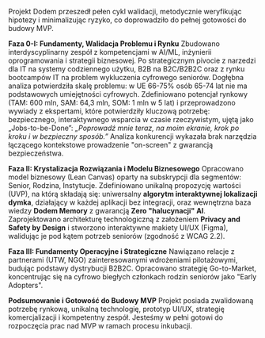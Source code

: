 Projekt Dodem przeszedł pełen cykl walidacji, metodycznie weryfikując hipotezy i minimalizując ryzyko, co doprowadziło do pełnej gotowości do budowy MVP.

**Faza 0-I: Fundamenty, Walidacja Problemu i Rynku**
Zbudowano interdyscyplinarny zespół z kompetencjami w AI/ML, inżynierii oprogramowania i strategii biznesowej. Po strategicznym pivocie z narzedzi dla IT na systemy codziennego użytku, B2B na B2C/B2B2C oraz z rynku bootcampów IT na  problem wykluczenia cyfrowego seniorów. Dogłębna analiza potwierdziła skalę problemu: w UE 66-75% osób 65-74 lat nie ma podstawowych umiejętności cyfrowych. Zdefiniowano potencjał rynkowy (TAM: 600 mln, SAM: 64,3 mln, SOM: 1 mln w 5 lat) i przeprowadzono wywiady z ekspertami, które potwierdziły kluczową potrzebę: bezpiecznego, interaktywnego wsparcia w czasie rzeczywistym, ujętą jako „Jobs-to-be-Done”: *„Poprowadź mnie teraz, na moim ekranie, krok po kroku i w bezpieczny sposób.”* Analiza konkurencji wykazała brak narzędzia łączącego kontekstowe prowadzenie "on-screen" z gwarancją bezpieczeństwa.

**Faza II: Krystalizacja Rozwiązania i Modelu Biznesowego**
Opracowano model biznesowy (Lean Canvas) oparty na subskrypcji dla segmentów: Senior, Rodzina, Instytucje. Zdefiniowano unikalną propozycję wartości (UVP), na którą składają się: uniwersalny **algorytm interaktywnej lokalizacji dymka**, działający w każdej aplikacji bez integracji, oraz wewnętrzna baza wiedzy **Dodem Memory** z gwarancją **Zero "halucynacji" AI**. Zaprojektowano architekturę technologiczną z założeniem **Privacy and Safety by Design** i stworzono interaktywne makiety UI/UX (Figma), walidując je pod kątem potrzeb seniorów (zgodność z WCAG 2.2).

**Faza III: Fundamenty Operacyjne i Strategiczne**
Nawiązano relacje z partnerami (UTW, NGO) zainteresowanymi wdrożeniami pilotażowymi, budując podstawy dystrybucji B2B2C. Opracowano strategię Go-to-Market, koncentrując się na cyfrowo biegłych członkach rodzin seniorów jako "Early Adopters".

**Podsumowanie i Gotowość do Budowy MVP**
Projekt posiada zwalidowaną potrzebę rynkową, unikalną technologię, prototyp UI/UX, strategię komercjalizacji i kompetentny zespół. Jesteśmy w pełni gotowi do rozpoczęcia prac nad MVP w ramach procesu inkubacji.
